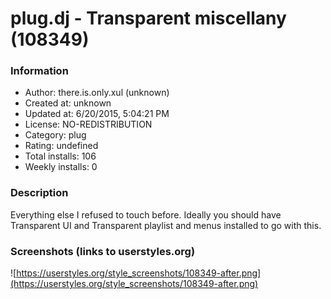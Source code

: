 # plug.dj - Transparent miscellany (108349)

### Information
- Author: there.is.only.xul (unknown)
- Created at: unknown
- Updated at: 6/20/2015, 5:04:21 PM
- License: NO-REDISTRIBUTION
- Category: plug
- Rating: undefined
- Total installs: 106
- Weekly installs: 0


### Description
Everything else I refused to touch before. Ideally you should have Transparent UI and Transparent playlist and menus installed to go with this.


### Screenshots (links to userstyles.org)
![https://userstyles.org/style_screenshots/108349-after.png](https://userstyles.org/style_screenshots/108349-after.png)


